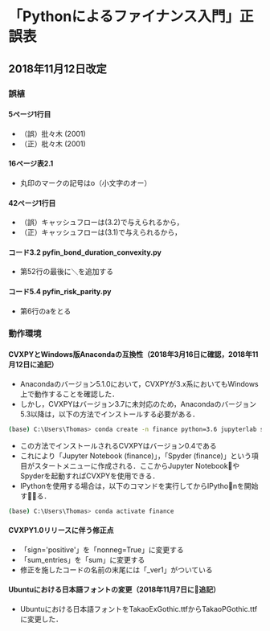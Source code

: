 # 「Pythonによるファイナンス入門」正誤表

## 2018年11月12日改定

### 誤植

#### 5ページ1行目

+ （誤）批々木 (2001)
+ （正）枇々木 (2001)

#### 16ページ表2.1

+ 丸印のマークの記号はo（小文字のオー）

#### 42ページ1行目

+ （誤）キャッシュフローは(3.2)で与えられるから，
+ （正）キャッシュフローは(3.1)で与えられるから，

#### コード3.2 pyfin\_bond\_duration\_convexity.py

+ 第52行の最後に＼を追加する

#### コード5.4 pyfin\_risk\_parity.py

+ 第6行のaをとる

### 動作環境

#### CVXPYとWindows版Anacondaの互換性（2018年3月16日に確認，2018年11月12日に追記）

+ Anacondaのバージョン5.1.0において，CVXPYが3.x系においてもWindows上で動作することを確認した．
+ しかし，CVXPYはバージョン3.7に未対応のため，Anacondaのバージョン5.3以降は，以下の方法でインストールする必要がある．

```bash
(base) C:\Users\Thomas> conda create -n finance python=3.6 jupyterlab seaborn spyder cvxgrp::cvxpy
```

+ この方法でインストールされるCVXPYはバージョン0.4である
+ これにより「Jupyter Notebook (finance)」，「Spyder (finance)」という項目がスタートメニューに作成される．ここからJupyter NotebookやSpyderを起動すればCVXPYを使用できる．
+ IPythonを使用する場合は，以下のコマンドを実行してからIPythonを開始する．

```bash
(base) C:\Users\Thomas> conda activate finance
```

#### CVXPY1.0リリースに伴う修正点

+ 「sign='positive'」を「nonneg=True」に変更する
+ 「sum_entries」を「sum」に変更する
+ 修正を施したコードの名前の末尾には「_ver1」がついている

#### Ubuntuにおける日本語フォントの変更（2018年11月7日に追記）

+ Ubuntuにおける日本語フォントをTakaoExGothic.ttfからTakaoPGothic.ttfに変更した．
